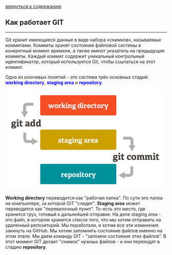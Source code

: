 [вернуться к содержанию](/readme.md)

## Как работает GIT
---

Git хранит имеющиеся данные в виде набора «снимков», называемых коммитами. Коммиты хранят состояние файловой системы в конкретный момент времени, а также имеют указатель на предыдущие коммиты. Каждый коммит содержит уникальный контрольный идентификатор, который используется Git, чтобы ссылаться на этот коммит. 

Одно из ключевых понятий - это система трёх основных стадий: <span style="color: blue;">**working directory**</span>, <span style="color: blue;">**staging area**</span> и <span style="color: blue;">**repository**</span>.

![Изображение временно не отображается](./assets/How%20GIT%20works.png)

**Working directory** переводится как "рабочая папка". По сути это папка на компьютере, за которой GIT "следит". **Staging area** может переводится как "перевалочный пункт". То-есть это место, где хранится груз, готовый к дальнейшей отправке. На деле staging area - это файл, в котором хранится список того, что мы хотим отправить на удаленный репозиторий. Мы поработали, и хотим все эти изменения закинуть на GitHub. Мы хотим запомнить состояние  файлов именно на этом этапе. Мы даем  команду GIT - "запомни состояние этих файлов". В этот момент GIT делает "снимок" нужных файлов - и они переходят в стадию **repository**.

